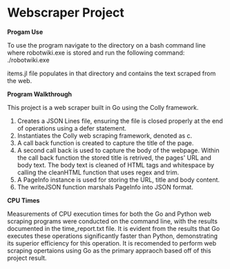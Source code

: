 # Webscraper Project

**Progam Use**

To use the program navigate to the directory on a bash command line where robotwiki.exe is stored and run the following command:
./robotwiki.exe

items.jl file populates in that directory and contains the text scraped from the web.

**Program Walkthrough**

This project is a web scraper built in Go using the Colly framework.

1. Creates a JSON Lines file, ensuring the file is closed properly at the end of operations using a defer statement.
2. Instantiates the Colly web scraping framework, denoted as c. 
3. A call back function is created to capture the title of the page.
4. A second call back is used to capture the body of the webpage. Within the call back function the stored title is retrived, the pages' URL and body text. The body text is cleaned of HTML tags and whitespace by calling the cleanHTML function that uses regex and trim.
5. A PageInfo instance is used for storing the URL, title and body content.
6. The writeJSON function marshals PageInfo into JSON format.

**CPU Times**

Measurements of CPU execution times for both the Go and Python web scraping programs were conducted on the command line, with the results documented in the time_report.txt file. It is evident from the results that Go executes these operations significantly faster than Python, demonstrating its superior efficiency for this operation. It is recomended to perform web scraping opertaions using Go as the primary appraoch based off of this project result.

